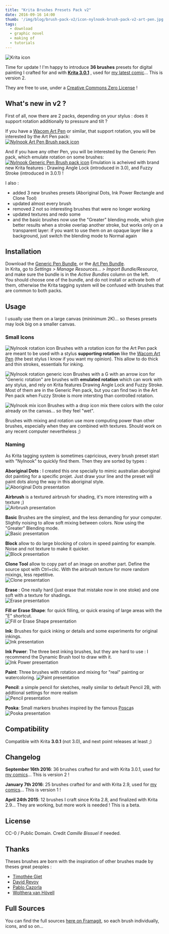 ```yaml
---
title: "Krita Brushes Presets Pack v2"
date: 2016-09-16 14:00
thumb: '/img/blog/brush-pack-v2/icon-nylnook-brush-pack-v2-art-pen.jpg'
tags:
  - download
  - graphic novel
  - making of
  - tutorials
---
```


![Krita icon](/website-img/icon-krita.svg)

Time for update ! I'm happy to introduce **36 brushes**  presets for digital painting I crafted for and with **[Krita 3.0.1](https://krita.org/)** , used for [my latest comic](http://nylnook.com/en/comics/mokatori-ep0-the-end/)... This is version 2.

They are free to use, under a [Creative Commons Zero License](http://creativecommons.org/publicdomain/zero/1.0/deed) !

## What's new in v2 ?

First of all, now there are 2 packs, depending on your stylus : does it support rotation additionally to pressure and tilt ?

If you have a [Wacom Art Pen](https://www.wacom.com/en-us/store/pens/art-pen) or similar, that support rotation, you will be interested by the Art Pen pack:  
[![Nylnook Art Pen Brush pack icon](/img/blog/brush-pack-v2/icon-nylnook-brush-pack-v2-art-pen.jpg)](https://github.com/nylnook/nylnook-krita-brushes/releases/download/v2/nylnook-v2-art.bundle)

And if you have any other Pen, you will be interested by the Generic Pen pack, which emulate rotation on some brushes:   
[![Nylnook Generic Pen Brush pack icon](/img/blog/brush-pack-v2/icon-nylnook-brush-pack-v2-generic-pen.jpg)](https://github.com/nylnook/nylnook-krita-brushes/releases/download/v2/nylnook-v2-gen.bundle)
Emulation is acheived with brand new Krita features : Drawing Angle Lock (introduced in 3.0), and Fuzzy Stroke (introduced in 3.0.1) !

I also :
- added 3 new brushes presets (Aboriginal Dots, Ink Power Rectangle and Clone Tool)
- updated almost every brush
- removed 2 not so interesting brushes that were no longer working
- updated textures and redo some
- and the basic brushes now use the "Greater" blending mode, which give better results when a stroke overlap another stroke, but works only on a transparent layer: if you want to use them on an opaque layer like a background, just switch the blending mode to Normal again


## Installation

Download the [Generic Pen Bundle](https://github.com/nylnook/nylnook-krita-brushes/releases/download/v2/nylnook-v2-gen.bundle), or the [Art Pen Bundle](https://github.com/nylnook/nylnook-krita-brushes/releases/download/v2/nylnook-v2-art.bundle).   
In Krita, go to *Settings > Manage Resources… > Import Bundle/Resource*, and make sure the bundle is in the *Active Bundles* column on the left.   
You should choose one of the bundle, and do not install or activate both of them, otherwise the Krita tagging system will be confused with brushes that are common to both packs.  

## Usage

I usually use them on a large canvas (mininimum 2K)... so theses presets may look big on a smaller canvas.

### Small Icons

![Nylnook rotation icon](/img/blog/brush-pack-v2/icon-rotation-crop.png) Brushes with a rotation icon for the Art Pen pack are meant to be used with a stylus **supporting rotation** like the [Wacom Art Pen](https://www.wacom.com/en-us/store/pens/art-pen) (the best stylus I know if you want my opinion). This allow to do thick and thin strokes, essentials for inking.

![Nylnook rotation generic icon](/img/blog/brush-pack-v2/icon-rotation-generic-crop.png) Brushes with a G with an arrow icon for "Generic rotation" are brushes with **emulated rotation** which can work with any stylus, and rely on Krita features Drawing Angle Lock and Fuzzy Stroke. Most of them are in the Generic Pen pack, but you can find two in the Art Pen pack when Fuzzy Stroke is more intersting than controlled rotation.

![Nylnook mix icon](/img/blog/brush-pack-v2/icon-mix-crop.png) Brushes with a drop icon mix there colors with the color already on the canvas... so they feel "wet".

Brushes with mixing and rotation use more computing power than other brushes, especially when they are combined with textures. Should work on any recent computer nevertheless ;)

### Naming

As Krita tagging system is sometimes capricious, every brush preset start with "Nylnook" to quickly find them. Then they are sorted by types :   

**Aboriginal Dots** : I created this one specially to mimic australian aboriginal dot painting for a specific projet. Just draw your line and the preset will paint dots along the way in this aboriginal style.  
![Aboriginal Dots presentation](/img/blog/brush-pack-v2/presentation-aboriginal.jpg)  


**Airbrush** is a textured airbrush for shading, it's more interesting with a texture ;)  
![Airbrush presentation](/img/blog/brush-pack-v2/presentation-airbrush.jpg)  


**Basic** Brushes are the simplest, and the less demanding for your computer. Slightly noising to allow soft mixing between colors. Now using the "Greater" Blending mode.   
![Basic presentation](/img/blog/brush-pack-v2/presentation-basic.jpg)  


**Block** allow to do large blocking of colors in speed painting for example. Noise and not texture to make it quicker.   
![Block presentation](/img/blog/brush-pack-v2/presentation-block.jpg)  


**Clone Tool** allow to copy part of an image on another part. Define the source spot with Ctrl+clic. With the airbrush texture for more random mixings, less repetitive.   
![Clone presentation](/img/blog/brush-pack-v2/presentation-clone.jpg)  


**Erase** : One really hard (just erase that mistake now in one stoke) and one soft with a texture for shadings.   
![Erase presentation](/img/blog/brush-pack-v2/presentation-erase.jpg)  


**Fill or Erase Shape**: for quick filling, or quick erasing of large areas with the "E" shortcut.   
![Fill or Erase Shape presentation](/img/blog/brush-pack-v2/presentation-fill-or-erase.jpg)  


**Ink**: Brushes for quick inking or details and some experiments for original inkings.   
![Ink presentation](/img/blog/brush-pack-v2/presentation-ink.jpg)  


**Ink Power**: The three best inking brushes, but they are hard to use : I recommend the Dynamic Brush tool to draw with it.   
![Ink Power presentation](/img/blog/brush-pack-v2/presentation-ink-power.jpg)  


**Paint**: Three brushes with rotation and mixing for "real" painting or watercoloring.
![Paint presentation](/img/blog/brush-pack-v2/presentation-paint.jpg)  


**Pencil**: a simple pencil for sketches, really similar to default Pencil 2B, with addtional settings for more realism   
![Pencil presentation](/img/blog/brush-pack-v2/presentation-pencil.jpg)  


**Poska**: Small markers brushes inspired by the famous [Posca](http://www.posca.com)s   
![Poska presentation](/img/blog/brush-pack-v2/presentation-poska.jpg)  


## Compatibility

Compatible with Krita **3.0.1** (not 3.0), and next point releases at least ;)

## Changelog

**September 16th 2016**: 36 brushes crafted for and with Krita 3.0.1, used for [my comics](http://nylnook.com/en/comics/)... This is version 2 !

**January 7th 2016**: 25 brushes crafted for and with Krita 2.9, used for [my comics](http://nylnook.com/en/comics/)... This is version 1 !

**April 24th 2015**: 12 brushes I craft since Krita 2.8, and finalized with Krita 2.9... They are working, but more work is needed ! This is a beta.

## License

CC-0 / Public Domain. Credit *Camille Bissuel* if needed.

## Thanks

Theses brushes are born with the inspiration of other brushes made by theses great peoples :
- [Timothée Giet](http://timotheegiet.com)
- [David Revoy](http://davidrevoy.com/)
- [Pablo Cazorla](http://www.pcazorla.com/)
- [Wolthera van Hövell](http://wolthera.info/)

## Full Sources

You can find the full sources [here on Framagit](https://framagit.org/nylnook/nylnook-krita-brushes), so each brush individually, icons, and so on...
